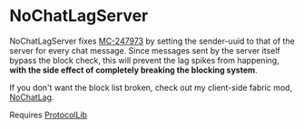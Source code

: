 # NoChatLagServer

NoChatLagServer fixes [MC-247973](https://bugs.mojang.com/projects/MC/issues/MC-247973) by setting the sender-uuid to that of the server for every chat message.
Since messages sent by the server itself bypass the block check, this will prevent the lag spikes from happening, **with the side effect of completely breaking the blocking system**.

If you don't want the block list broken, check out my client-side fabric mod, [NoChatLag](https://modrinth.com/mod/nochatlag).

Requires [ProtocolLib](https://www.spigotmc.org/resources/protocollib.1997/)

